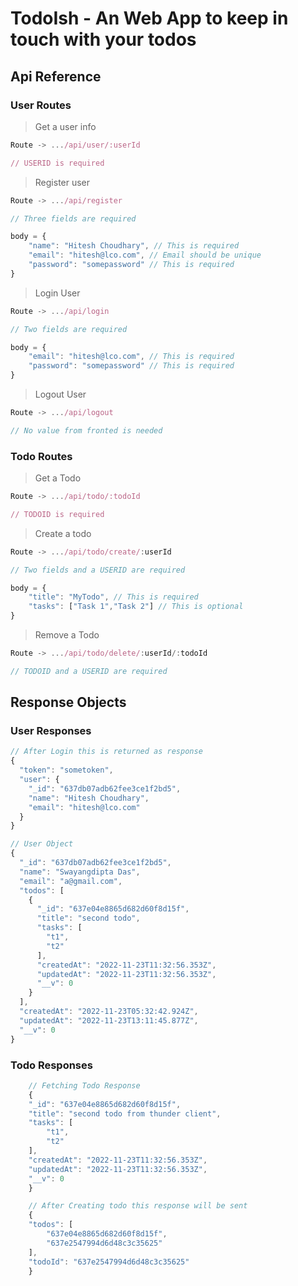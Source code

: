 # TodoIsh - An Web App to keep in touch with your todos

## Api Reference

### User Routes

> Get a user info

```javascript
Route -> .../api/user/:userId

// USERID is required
```

> Register user

```javascript
Route -> .../api/register

// Three fields are required

body = {
    "name": "Hitesh Choudhary", // This is required
    "email": "hitesh@lco.com", // Email should be unique
    "password": "somepassword" // This is required
}
```

> Login User

```javascript
Route -> .../api/login

// Two fields are required

body = {
    "email": "hitesh@lco.com", // This is required
    "password": "somepassword" // This is required
}
```

>Logout User

```javascript
Route -> .../api/logout

// No value from fronted is needed
```

### Todo Routes

> Get a Todo
```javascript
Route -> .../api/todo/:todoId

// TODOID is required
```

> Create a todo

```javascript
Route -> .../api/todo/create/:userId

// Two fields and a USERID are required

body = {
    "title": "MyTodo", // This is required
    "tasks": ["Task 1","Task 2"] // This is optional
}
```

> Remove a Todo

```javascript
Route -> .../api/todo/delete/:userId/:todoId

// TODOID and a USERID are required
```

## Response Objects

### User Responses

```javascript
// After Login this is returned as response
{
  "token": "sometoken",
  "user": {
    "_id": "637db07adb62fee3ce1f2bd5",
    "name": "Hitesh Choudhary",
    "email": "hitesh@lco.com"
  }
}

// User Object
{
  "_id": "637db07adb62fee3ce1f2bd5",
  "name": "Swayangdipta Das",
  "email": "a@gmail.com",
  "todos": [
    {
      "_id": "637e04e8865d682d60f8d15f",
      "title": "second todo",
      "tasks": [
        "t1",
        "t2"
      ],
      "createdAt": "2022-11-23T11:32:56.353Z",
      "updatedAt": "2022-11-23T11:32:56.353Z",
      "__v": 0
    }
  ],
  "createdAt": "2022-11-23T05:32:42.924Z",
  "updatedAt": "2022-11-23T13:11:45.877Z",
  "__v": 0
}
```

### Todo Responses

```javascript
    // Fetching Todo Response
    {
    "_id": "637e04e8865d682d60f8d15f",
    "title": "second todo from thunder client",
    "tasks": [
        "t1",
        "t2"
    ],
    "createdAt": "2022-11-23T11:32:56.353Z",
    "updatedAt": "2022-11-23T11:32:56.353Z",
    "__v": 0
    }

    // After Creating todo this response will be sent
    {
    "todos": [
        "637e04e8865d682d60f8d15f",
        "637e2547994d6d48c3c35625"
    ],
    "todoId": "637e2547994d6d48c3c35625"
    }
```